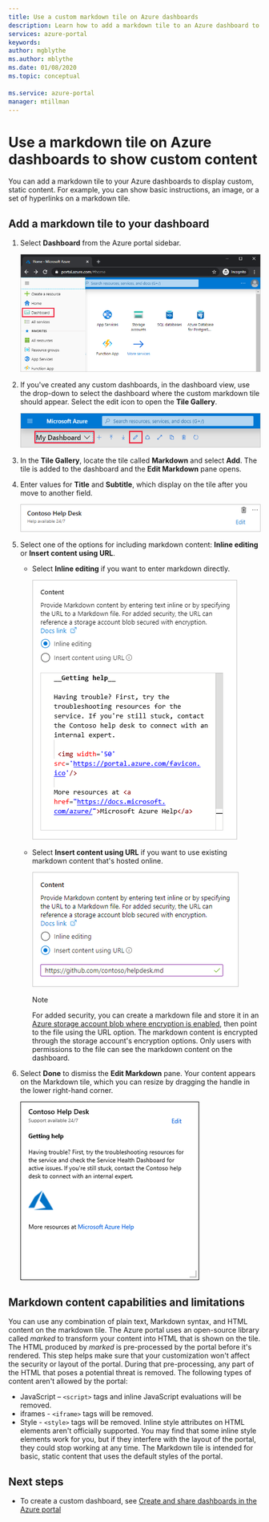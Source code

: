 ```yaml
---
title: Use a custom markdown tile on Azure dashboards
description: Learn how to add a markdown tile to an Azure dashboard to display static content
services: azure-portal
keywords: 
author: mgblythe
ms.author: mblythe
ms.date: 01/08/2020
ms.topic: conceptual

ms.service: azure-portal
manager: mtillman
---
```

# Use a markdown tile on Azure dashboards to show custom content

You can add a markdown tile to your Azure dashboards to display custom, static content. For example, you can show basic instructions, an image, or a set of hyperlinks on a markdown tile.

## Add a markdown tile to your dashboard

1. Select **Dashboard** from the Azure portal sidebar.

   ![Screenshot showing portal sidebar](./media/azure-portal-markdown-tile/azure-portal-nav.png)

1. If you've created any custom dashboards, in the dashboard view, use the drop-down to select the dashboard where the custom markdown tile should appear. Select the edit icon to open the **Tile Gallery**.

   ![Screenshot showing dashboard edit view](./media/azure-portal-markdown-tile/azure-portal-dashboard-edit.png)

1. In the **Tile Gallery**, locate the tile called **Markdown** and select **Add**. The tile is added to the dashboard and the **Edit Markdown** pane opens.

1. Enter values for **Title** and **Subtitle**, which display on the tile after you move to another field.

   ![Screenshot showing results of entering title and subtitle](./media/azure-portal-markdown-tile/azure-portal-dashboard-enter-title.png)

1. Select one of the options for including markdown content: **Inline editing** or **Insert content using URL**.

   - Select **Inline editing** if you want to enter markdown directly.

      ![Screenshot showing entering inline content](./media/azure-portal-markdown-tile/azure-portal-dashboard-markdown-inline-content.png)

   - Select **Insert content using URL** if you want to use existing markdown content that's hosted online.

      ![Screenshot showing entering URL](./media/azure-portal-markdown-tile/azure-portal-dashboard-markdown-url.png)

      > [!NOTE]
      > For added security, you can create a markdown file and store it in an [Azure storage account blob where encryption is enabled](../storage/common/storage-service-encryption.md), then point to the file using the URL option. The markdown content is encrypted through the storage account's encryption options. Only users with permissions to the file can see the markdown content on the dashboard.

1. Select **Done** to dismiss the **Edit Markdown** pane. Your content appears on the Markdown tile, which you can resize by dragging the handle in the lower right-hand corner.

   ![Screenshot showing custom markdown tile](./media/azure-portal-markdown-tile/azure-portal-custom-markdown-tile.png)

## Markdown content capabilities and limitations

You can use any combination of plain text, Markdown syntax, and HTML content on the markdown tile. The Azure portal uses an open-source library called _marked_ to transform your content into HTML that is shown on the tile. The HTML produced by _marked_ is pre-processed by the portal before it's rendered. This step helps make sure that your customization won't affect the security or layout of the portal. During that pre-processing, any part of the HTML that poses a potential threat is removed. The following types of content aren't allowed by the portal:

* JavaScript – `<script>` tags and inline JavaScript evaluations will be removed.
* iframes - `<iframe>` tags will be removed.
* Style - `<style>` tags will be removed. Inline style attributes on HTML elements aren't officially supported. You may find that some inline style elements work for you, but if they interfere with the layout of the portal, they could stop working at any time. The Markdown tile is intended for basic, static content that uses the default styles of the portal.

## Next steps

* To create a custom dashboard, see [Create and share dashboards in the Azure portal](../azure-portal/azure-portal-dashboards.md)
